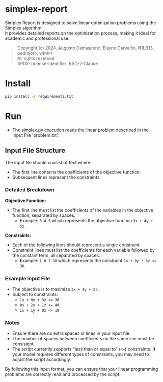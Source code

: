 # simplex-report
Simplex Report is designed to solve linear optimization problems using the Simplex algorithm.  
It provides detailed reports on the optimization process, making it ideal for academic and professional use.  

> Copyright (c) 2024, Augusto Damasceno, Elayne Carvalho, N1LB13, pedrojot4, wtnhrr  
> All rights reserved.   
> SPDX-License-Identifier: BSD-2-Clause

# Install
```bash
pip install -r requirements.txt
```

# Run
- The simplex.py execution reads the linear problem described in the Input File 'problem.txt'.  

## Input File Structure

The input file should consist of text where:
- The first line contains the coefficients of the objective function.
- Subsequent lines represent the constraints.

### Detailed Breakdown

**Objective Function:**
- The first line must list the coefficients of the variables in the objective function, separated by spaces.
  - Example: `3 4 5` which represents the objective function `3x + 4y + 5z`.

**Constraints:**
- Each of the following lines should represent a single constraint.
- Constraint lines must list the coefficients for each variable followed by the constant term, all separated by spaces.
  - Example: `1 0 3 30` which represents the constraint `1x + 0y + 3z <= 30`.

### Example Input File

- The objective is to maximize `3x + 4y + 5z`.
- Subject to constraints:
  - `1x + 0y + 3z <= 30`
  - `0y + 2y + 1z <= 40`
  - `1x + 1y + 0z <= 10`

### Notes
- Ensure there are no extra spaces or lines in your input file.
- The number of spaces between coefficients on the same line must be consistent.
- The script currently supports "less than or equal to" (`<=`) constraints. If your model requires different types of constraints, you may need to adjust the script accordingly.

By following this input format, you can ensure that your linear programming problems are correctly read and processed by the script.
